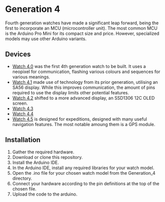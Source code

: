 # Generation 4

Fourth generation watches have made a significant leap forward, being the first to incorporate an MCU (microcontroller unit). The most common MCU is the Arduino Pro Mini for its compact size and price. However, specialized models may use other Arduino variants.

## Devices

- [Watch 4.0](./Watch4.0/Watch4.0.ino) was the first 4th generation watch to be built. It uses a neopixel for communication, flashing various colours and sequences for various meanings. 
- [Watch 4.1](./Watch4.1/Watch4.1.ino) made use of technology from its prior generation, utilising an SA56 display. While this improves communication, the amount of pins required to use the display limits other potential features.
- [Watch 4.2](./Watch4.2/Watch4.2.ino) shifted to a more advanced display, an SSD1306 12C OLED screen.
- [Watch 4.3](./Watch4.3/Watch4.3.ino)
- [Watch 4.4](./Watch4.4/)
- [Watch 4.5](./Watch4.5/Watch4.5.ino) is designed for expeditions, designed with many useful navigation features. The most notable amoung them is a GPS module.

## Installation

1. Gather the required hardware.
2. Download or clone this repository.
3. Install the Arduino IDE.
4. In the Arduino IDE, install any required libraries for your watch model.
5. Open the .ino file for your chosen watch model from the Generation_4 directory.
6. Connect your hardware according to the pin definitions at the top of the chosen file.
7. Upload the code to the arduino.